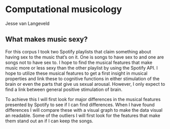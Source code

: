 # Computational musicology
Jesse van Langeveld

## What makes music sexy?

For this corpus I took two Spotify playlists that claim something about having sex to the music that’s on it. One is songs to have sex to and one are songs not to have sex to. I hope to find the musical features that make music more or less sexy than the other playlist by using the Spotify API. I hope to utilize these musical features to get a first insight in musical properties and link these to cognitive functions in either stimulation of the brain or even the parts that give us sexual arousal. However, I only expect to find a link between general positive stimulation of brain.

To achieve this I will first look for major differences in the musical features presented by Spotify to see if I can find differences.  When I have found differences I will compare these with a visual graph to make the data visual an readable. Some of the outliers I will first look for the features that make them stand out an if I can keep the songs. 
